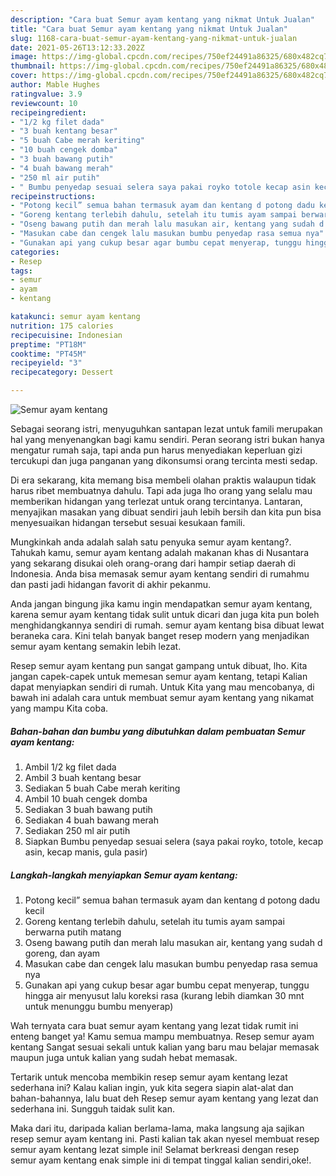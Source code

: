 ```yaml
---
description: "Cara buat Semur ayam kentang yang nikmat Untuk Jualan"
title: "Cara buat Semur ayam kentang yang nikmat Untuk Jualan"
slug: 1168-cara-buat-semur-ayam-kentang-yang-nikmat-untuk-jualan
date: 2021-05-26T13:12:33.202Z
image: https://img-global.cpcdn.com/recipes/750ef24491a86325/680x482cq70/semur-ayam-kentang-foto-resep-utama.jpg
thumbnail: https://img-global.cpcdn.com/recipes/750ef24491a86325/680x482cq70/semur-ayam-kentang-foto-resep-utama.jpg
cover: https://img-global.cpcdn.com/recipes/750ef24491a86325/680x482cq70/semur-ayam-kentang-foto-resep-utama.jpg
author: Mable Hughes
ratingvalue: 3.9
reviewcount: 10
recipeingredient:
- "1/2 kg filet dada"
- "3 buah kentang besar"
- "5 buah Cabe merah keriting"
- "10 buah cengek domba"
- "3 buah bawang putih"
- "4 buah bawang merah"
- "250 ml air putih"
- " Bumbu penyedap sesuai selera saya pakai royko totole kecap asin kecap manis gula pasir"
recipeinstructions:
- "Potong kecil” semua bahan termasuk ayam dan kentang d potong dadu kecil"
- "Goreng kentang terlebih dahulu, setelah itu tumis ayam sampai berwarna putih matang"
- "Oseng bawang putih dan merah lalu masukan air, kentang yang sudah d goreng, dan ayam"
- "Masukan cabe dan cengek lalu masukan bumbu penyedap rasa semua nya"
- "Gunakan api yang cukup besar agar bumbu cepat menyerap, tunggu hingga air menyusut lalu koreksi rasa (kurang lebih diamkan 30 mnt untuk menunggu bumbu menyerap)"
categories:
- Resep
tags:
- semur
- ayam
- kentang

katakunci: semur ayam kentang 
nutrition: 175 calories
recipecuisine: Indonesian
preptime: "PT18M"
cooktime: "PT45M"
recipeyield: "3"
recipecategory: Dessert

---
```



![Semur ayam kentang](https://img-global.cpcdn.com/recipes/750ef24491a86325/680x482cq70/semur-ayam-kentang-foto-resep-utama.jpg)

Sebagai seorang istri, menyuguhkan santapan lezat untuk famili merupakan hal yang menyenangkan bagi kamu sendiri. Peran seorang istri bukan hanya mengatur rumah saja, tapi anda pun harus menyediakan keperluan gizi tercukupi dan juga panganan yang dikonsumsi orang tercinta mesti sedap.

Di era  sekarang, kita memang bisa membeli olahan praktis walaupun tidak harus ribet membuatnya dahulu. Tapi ada juga lho orang yang selalu mau memberikan hidangan yang terlezat untuk orang tercintanya. Lantaran, menyajikan masakan yang dibuat sendiri jauh lebih bersih dan kita pun bisa menyesuaikan hidangan tersebut sesuai kesukaan famili. 



Mungkinkah anda adalah salah satu penyuka semur ayam kentang?. Tahukah kamu, semur ayam kentang adalah makanan khas di Nusantara yang sekarang disukai oleh orang-orang dari hampir setiap daerah di Indonesia. Anda bisa memasak semur ayam kentang sendiri di rumahmu dan pasti jadi hidangan favorit di akhir pekanmu.

Anda jangan bingung jika kamu ingin mendapatkan semur ayam kentang, karena semur ayam kentang tidak sulit untuk dicari dan juga kita pun boleh menghidangkannya sendiri di rumah. semur ayam kentang bisa dibuat lewat beraneka cara. Kini telah banyak banget resep modern yang menjadikan semur ayam kentang semakin lebih lezat.

Resep semur ayam kentang pun sangat gampang untuk dibuat, lho. Kita jangan capek-capek untuk memesan semur ayam kentang, tetapi Kalian dapat menyiapkan sendiri di rumah. Untuk Kita yang mau mencobanya, di bawah ini adalah cara untuk membuat semur ayam kentang yang nikamat yang mampu Kita coba.

<!--inarticleads1-->

##### Bahan-bahan dan bumbu yang dibutuhkan dalam pembuatan Semur ayam kentang:

1. Ambil 1/2 kg filet dada
1. Ambil 3 buah kentang besar
1. Sediakan 5 buah Cabe merah keriting
1. Ambil 10 buah cengek domba
1. Sediakan 3 buah bawang putih
1. Sediakan 4 buah bawang merah
1. Sediakan 250 ml air putih
1. Siapkan  Bumbu penyedap sesuai selera (saya pakai royko, totole, kecap asin, kecap manis, gula pasir)




<!--inarticleads2-->

##### Langkah-langkah menyiapkan Semur ayam kentang:

1. Potong kecil” semua bahan termasuk ayam dan kentang d potong dadu kecil
1. Goreng kentang terlebih dahulu, setelah itu tumis ayam sampai berwarna putih matang
1. Oseng bawang putih dan merah lalu masukan air, kentang yang sudah d goreng, dan ayam
1. Masukan cabe dan cengek lalu masukan bumbu penyedap rasa semua nya
1. Gunakan api yang cukup besar agar bumbu cepat menyerap, tunggu hingga air menyusut lalu koreksi rasa (kurang lebih diamkan 30 mnt untuk menunggu bumbu menyerap)




Wah ternyata cara buat semur ayam kentang yang lezat tidak rumit ini enteng banget ya! Kamu semua mampu membuatnya. Resep semur ayam kentang Sangat sesuai sekali untuk kalian yang baru mau belajar memasak maupun juga untuk kalian yang sudah hebat memasak.

Tertarik untuk mencoba membikin resep semur ayam kentang lezat sederhana ini? Kalau kalian ingin, yuk kita segera siapin alat-alat dan bahan-bahannya, lalu buat deh Resep semur ayam kentang yang lezat dan sederhana ini. Sungguh taidak sulit kan. 

Maka dari itu, daripada kalian berlama-lama, maka langsung aja sajikan resep semur ayam kentang ini. Pasti kalian tak akan nyesel membuat resep semur ayam kentang lezat simple ini! Selamat berkreasi dengan resep semur ayam kentang enak simple ini di tempat tinggal kalian sendiri,oke!.

